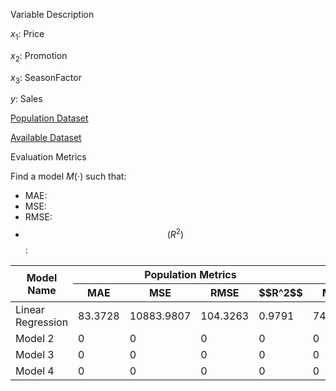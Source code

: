Variable Description

$x_1$: Price

$x_2$: Promotion

$x_3$: SeasonFactor

$y$: Sales

[Population Dataset](https://github.com/StellaVadis/ssa/edit/main/sales_population.md)

[Available Dataset](https://github.com/StellaVadis/ssa/edit/main/sales_available.md)

Evaluation Metrics

Find a model $M(\cdot)$ such that:

- MAE:
- MSE:
- RMSE:
- $$\left(R^2\right)$$:

<table>
  <thead>
    <tr>
      <th rowspan="2">Model Name</th>
      <th colspan="4">Population Metrics</th>
      <th colspan="4">Reported Metrics</th>
    </tr>
    <tr>
      <th>MAE</th>
      <th>MSE</th>
      <th>RMSE</th>
      <th>$$R^2$$</th>
      <th>MAE</th>
      <th>MSE</th>
      <th>RMSE</th>
      <th>$$R^2$$</th>
    </tr>
  </thead>
  <tbody>
    <tr>
      <td>Linear Regression</td>
      <td>83.3728</td>
      <td>10883.9807</td>
      <td>104.3263</td>
      <td>0.9791</td>
      <td>74.7709</td>
      <td>8689.6195</td>
      <td>93.2181</td>
      <td>0.9833</td>
    </tr>
    <tr>
      <td>Model 2</td>
      <td>0</td>
      <td>0</td>
      <td>0</td>
      <td>0</td>
      <td>0</td>
      <td>0</td>
      <td>0</td>
      <td>0</td>
    </tr>
    <tr>
      <td>Model 3</td>
      <td>0</td>
      <td>0</td>
      <td>0</td>
      <td>0</td>
      <td>0</td>
      <td>0</td>
      <td>0</td>
      <td>0</td>
    </tr>
    <tr>
      <td>Model 4</td>
      <td>0</td>
      <td>0</td>
      <td>0</td>
      <td>0</td>
      <td>0</td>
      <td>0</td>
      <td>0</td>
      <td>0</td>
    </tr>
  </tbody>
</table>



